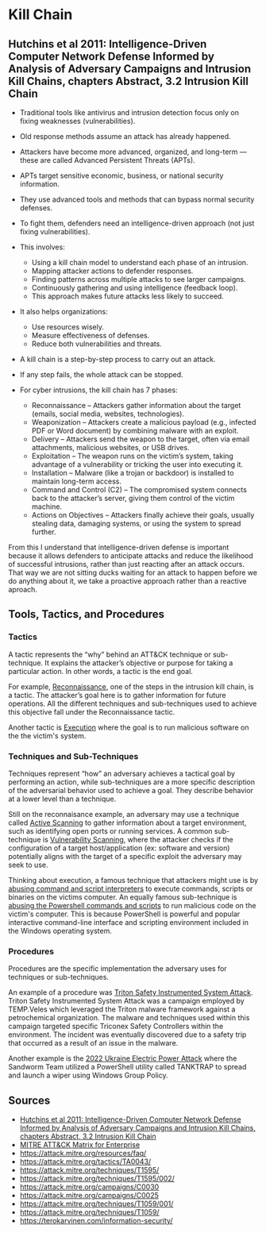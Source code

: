 # Kill Chain

## Hutchins et al 2011: Intelligence-Driven Computer Network Defense Informed by Analysis of Adversary Campaigns and Intrusion Kill Chains, chapters Abstract, 3.2 Intrusion Kill Chain

- Traditional tools like antivirus and intrusion detection focus only on fixing weaknesses (vulnerabilities).

- Old response methods assume an attack has already happened.

- Attackers have become more advanced, organized, and long-term — these are called Advanced Persistent Threats (APTs).

- APTs target sensitive economic, business, or national security information.

- They use advanced tools and methods that can bypass normal security defenses.

- To fight them, defenders need an intelligence-driven approach (not just fixing vulnerabilities).

- This involves:

    - Using a kill chain model to understand each phase of an intrusion.
    - Mapping attacker actions to defender responses.
    - Finding patterns across multiple attacks to see larger campaigns.
    - Continuously gathering and using intelligence (feedback loop).
    - This approach makes future attacks less likely to succeed.

- It also helps organizations:
    - Use resources wisely.
    - Measure effectiveness of defenses.
    - Reduce both vulnerabilities and threats.

- A kill chain is a step-by-step process to carry out an attack.

- If any step fails, the whole attack can be stopped.

- For cyber intrusions, the kill chain has 7 phases:
    - Reconnaissance – Attackers gather information about the target (emails, social media, websites, technologies).
    - Weaponization – Attackers create a malicious payload (e.g., infected PDF or Word document) by combining malware with an exploit.
    - Delivery – Attackers send the weapon to the target, often via email attachments, malicious websites, or USB drives.
    - Exploitation – The weapon runs on the victim’s system, taking advantage of a vulnerability or tricking the user into executing it.
    - Installation – Malware (like a trojan or backdoor) is installed to maintain long-term access.
    - Command and Control (C2) – The compromised system connects back to the attacker’s server, giving them control of the victim machine.
    - Actions on Objectives – Attackers finally achieve their goals, usually stealing data, damaging systems, or using the system to spread further.
 
From this I understand that intelligence-driven defense is important because it allows defenders to anticipate attacks and reduce the likelihood of successful intrusions, rather than just reacting after an attack occurs. That way we are not sitting ducks waiting for an attack to happen before we do anything about it, we take a proactive approach rather than a reactive aproach.

## Tools, Tactics, and Procedures

### Tactics

A tactic represents the “why” behind an ATT&CK technique or sub-technique. It explains the attacker’s objective or purpose for taking a particular action. In other words, a tactic is the end goal.

For example, [Reconnaissance](https://attack.mitre.org/tactics/TA0043/), one of the steps in the intrusion kill chain, is a tactic. The attacker’s goal here is to gather information for future operations. All the different techniques and sub-techniques used to achieve this objective fall under the Reconnaissance tactic.

Another tactic is [Execution](https://attack.mitre.org/tactics/TA0002/) where the goal is to run malicious software on the the victim's system.

### Techniques and Sub-Techniques

Techniques represent “how” an adversary achieves a tactical goal by performing an action, while sub-techniques are a more specific description of the adversarial behavior used to achieve a goal. They describe behavior at a lower level than a technique.

Still on the reconnaisance example, an adversary may use a technique called [Active Scanning](https://attack.mitre.org/techniques/T1595/) to gather information about a target environment, such as identifying open ports or running services. A common sub-technique is [Vulnerability Scanning](https://attack.mitre.org/techniques/T1595/002/), where the attacker checks if the configuration of a target host/application (ex: software and version) potentially aligns with the target of a specific exploit the adversary may seek to use.

Thinking about execution, a famous technique that attackers might use is by [abusing command and script interpreters](https://attack.mitre.org/techniques/T1059/) to execute commands, scripts or binaries on the victims computer. An equally famous sub-technique is [abusing the Powershell commands and scripts](https://attack.mitre.org/techniques/T1059/001/) to run malicious code on the victim's computer. This is because PowerShell is powerful and popular interactive command-line interface and scripting environment included in the Windows operating system.

### Procedures

Procedures are the specific implementation the adversary uses for techniques or sub-techniques.

An example of a procedure was [Triton Safety Instrumented System Attack](https://attack.mitre.org/campaigns/C0030). Triton Safety Instrumented System Attack was a campaign employed by TEMP.Veles which leveraged the Triton malware framework against a petrochemical organization. The malware and techniques used within this campaign targeted specific Triconex Safety Controllers within the environment. The incident was eventually discovered due to a safety trip that occurred as a result of an issue in the malware.

Another example is the [2022 Ukraine Electric Power Attack](https://attack.mitre.org/campaigns/C0025) where the Sandworm Team utilized a PowerShell utility called TANKTRAP to spread and launch a wiper using Windows Group Policy.

## Sources

- [Hutchins et al 2011: Intelligence-Driven Computer Network Defense Informed by Analysis of Adversary Campaigns and Intrusion Kill Chains, chapters Abstract, 3.2 Intrusion Kill Chain](https://lockheedmartin.com/content/dam/lockheed-martin/rms/documents/cyber/LM-White-Paper-Intel-Driven-Defense.pdf)
- [MITRE ATT&CK Matrix for Enterprise](https://attack.mitre.org/)
- https://attack.mitre.org/resources/faq/
- https://attack.mitre.org/tactics/TA0043/
- https://attack.mitre.org/techniques/T1595/
- https://attack.mitre.org/techniques/T1595/002/
- https://attack.mitre.org/campaigns/C0030
- https://attack.mitre.org/campaigns/C0025
- https://attack.mitre.org/techniques/T1059/001/
- https://attack.mitre.org/techniques/T1059/
- https://terokarvinen.com/information-security/
